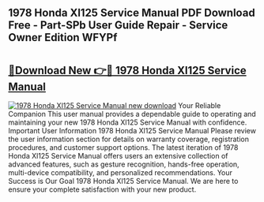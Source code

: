 ## 1978 Honda Xl125 Service Manual PDF Download Free - Part-SPb User Guide Repair - Service Owner Edition WFYPf

# <h2><a href="http://bc39561.oget.top/?id=1978+Honda+Xl125+Service+Manual">🔗Download New 👉🔴 1978 Honda Xl125 Service Manual</a></h2>

[![1978 Honda Xl125 Service Manual new download](https://i.imgur.com/5g1atiW.png)](http://bc39561.oget.top/?id=1978+Honda+Xl125+Service+Manual)
Your Reliable Companion This user manual provides a dependable guide to operating and maintaining your new 1978 Honda Xl125 Service Manual with confidence. Important User Information 1978 Honda Xl125 Service Manual Please review the user information section for details on warranty coverage, registration procedures, and customer support options. The latest iteration of 1978 Honda Xl125 Service Manual offers users an extensive collection of advanced features, such as gesture recognition, hands-free operation, multi-device compatibility, and personalized recommendations. Your Success is Our Goal 1978 Honda Xl125 Service Manual. We are here to ensure your complete satisfaction with your new product.
